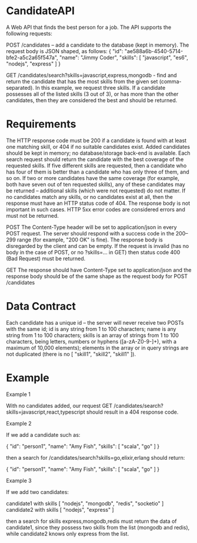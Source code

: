 # CandidateAPI

A Web API that finds the best person for a job. The API supports the following requests:

POST /candidates – add a candidate to the database (kept in memory). The request body is JSON shaped, as follows:
{
  "id": "ae588a6b-4540-5714-bfe2-a5c2a65f547a",
  "name": "Jimmy Coder",
  "skills": [ "javascript", "es6", "nodejs", "express" ]
}

GET /candidates/search?skills=javascript,express,mongodb - find and return the candidate that has the most skills from the given set (comma-separated). In this example, we request three skills. If a candidate possesses all of the listed skills (3 out of 3), or has more than the other candidates, then they are considered the best and should be returned.

# Requirements

The HTTP response code must be 200 if a candidate is found with at least one matching skill, or 404 if no suitable candidates exist.
Added candidates should be kept in memory; no database/storage back-end is available.
Each search request should return the candidate with the best coverage of the requested skills.
If five different skills are requested, then a candidate who has four of them is better than a candidate who has only three of them, and so on.
If two or more candidates have the same coverage (for example, both have seven out of ten requested skills), any of these candidates may be returned – additional skills (which were not requested) do not matter.
If no candidates match any skills, or no candidates exist at all, then the response must have an HTTP status code of 404. The response body is not important in such cases.
HTTP 5xx error codes are considered errors and must not be returned.

POST
The Content-Type header will be set to application/json in every POST request.
The server should respond with a success code in the 200–299 range (for example, "200 OK" is fine). The response body is disregarded by the client and can be empty.
If the request is invalid (has no body in the case of POST, or no ?skills=... in GET) then status code 400 (Bad Request) must be returned.

GET
The response should have Content-Type set to application/json and the response body should be of the same shape as the request body for POST /candidates

# Data Contract

Each candidate has a unique id – the server will never receive two POSTs with the same id;
id is any string from 1 to 100 characters;
name is any string from 1 to 100 characters;
skills is an array of strings from 1 to 100 characters, being letters, numbers or hyphens ([a-zA-Z0-9-]+), with a maximum of 10,000 elements); elements in the array or in query strings are not duplicated (there is no [ "skill1", "skill2", "skill1" ]).


# Example

Example 1

With no candidates added, our request GET /candidates/search?skills=javascript,react,typescript should result in a 404 response code.

Example 2

If we add a candidate such as:

{
  "id": "person1",
  "name": "Amy Fish",
  "skills": [ "scala", "go" ]
}

then a search for /candidates/search?skills=go,elixir,erlang should return:

{
  "id": "person1",
  "name": "Amy Fish",
  "skills": [ "scala", "go" ]
}

Example 3

If we add two candidates:

candidate1 with skills [ "nodejs", "mongodb", "redis", "socketio" ]
candidate2 with skills [ "nodejs", "express" ]

then a search for skills express,mongodb,redis must return the data of candidate1, since they possess two skills from the list (mongodb and redis), while candidate2 knows only express from the list.

